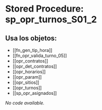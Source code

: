 # Stored Procedure: sp_opr_turnos_S01_2

## Usa los objetos:
- [[fn_gen_tip_hora]]
- [[fn_opr_valida_turno_05]]
- [[opr_contratos]]
- [[opr_det_contratos]]
- [[opr_horarios]]
- [[opr_param]]
- [[opr_sitios]]
- [[opr_turnos]]
- [[sp_opr_asignados]]

*No code available.*
